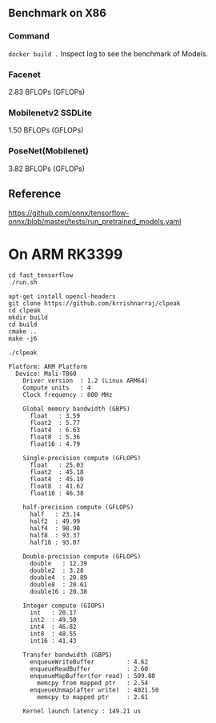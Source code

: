 ## Benchmark on X86

### Command
`docker build .` Inspect log to see the benchmark of Models.

### Facenet
2.83 BFLOPs (GFLOPs)

### Mobilenetv2 SSDLite
1.50 BFLOPs (GFLOPs)

### PoseNet(Mobilenet)
3.82 BFLOPs (GFLOPs)

## Reference

https://github.com/onnx/tensorflow-onnx/blob/master/tests/run_pretrained_models.yaml


# On ARM RK3399

```
cd fast_tensorflow
./run.sh
```

```
apt-get install opencl-headers
git clone https://github.com/krrishnarraj/clpeak
cd clpeak
mkdir build
cd build
cmake ..
make -j6
```


```
./clpeak 

Platform: ARM Platform
  Device: Mali-T860
    Driver version  : 1.2 (Linux ARM64)
    Compute units   : 4
    Clock frequency : 800 MHz

    Global memory bandwidth (GBPS)
      float   : 3.59
      float2  : 5.77
      float4  : 6.63
      float8  : 5.36
      float16 : 4.79

    Single-precision compute (GFLOPS)
      float   : 25.03
      float2  : 45.18
      float4  : 45.10
      float8  : 41.62
      float16 : 46.38

    half-precision compute (GFLOPS)
      half   : 23.14
      half2  : 49.99
      half4  : 98.90
      half8  : 93.37
      half16 : 93.07

    Double-precision compute (GFLOPS)
      double   : 12.39
      double2  : 3.28
      double4  : 20.89
      double8  : 20.61
      double16 : 20.38

    Integer compute (GIOPS)
      int   : 20.17
      int2  : 49.50
      int4  : 46.82
      int8  : 48.55
      int16 : 41.43

    Transfer bandwidth (GBPS)
      enqueueWriteBuffer         : 4.62
      enqueueReadBuffer          : 2.60
      enqueueMapBuffer(for read) : 509.80
        memcpy from mapped ptr   : 2.54
      enqueueUnmap(after write)  : 4021.50
        memcpy to mapped ptr     : 2.61

    Kernel launch latency : 149.21 us
```
